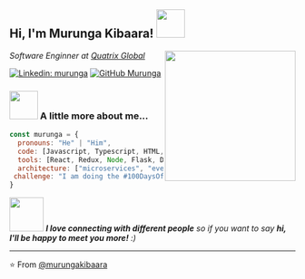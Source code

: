 <!-- ### Hi there 👋 -->

<!--
**MurungaKibaara/murungakibaara** is a ✨ _special_ ✨ repository because its `README.md` (this file) appears on your GitHub profile.

Here are some ideas to get you started:

- 🔭 I’m currently working on ...
- 🌱 I’m currently learning ...
- 👯 I’m looking to collaborate on ...
- 🤔 I’m looking for help with ...
- 💬 Ask me about ...
- 📫 How to reach me: ...
- 😄 Pronouns: ...
- ⚡ Fun fact: ...
-->

<h2> Hi, I'm Murunga Kibaara! <img src="https://media.giphy.com/media/mGcNjsfWAjY5AEZNw6/giphy.gif" width="50"></h2>
<img align='right' src="https://media.giphy.com/media/xT9IgzoKnwFNmISR8I/giphy.gif" width="230">
<p><em>Software Enginner at <a href="http://www.quatrixglobal.com">Quatrix Global</a>
<!--   <img src="https://gph.is/g/ZYx6AXO" width="30"> -->
</em></p>

[![Linkedin: murunga](https://img.shields.io/badge/-murungakibaara-blue?style=flat-square&logo=Linkedin&logoColor=white&link=https://www.linkedin.com/in/murunga/)](https://www.linkedin.com/in/murunga/)
[![GitHub Murunga](https://img.shields.io/github/followers/murungakibaara?label=follow&style=social)](https://github.com/murungakibaara)


### <img src="https://media.giphy.com/media/VgCDAzcKvsR6OM0uWg/giphy.gif" width="50"> A little more about me...  

```javascript
const murunga = {
  pronouns: "He" | "Him",
  code: [Javascript, Typescript, HTML, CSS, Dart, Python],
  tools: [React, Redux, Node, Flask, Django, Flutter, Docker],
  architecture: ["microservices", "event-driven", "design system pattern"],
 challenge: "I am doing the #100DaysOfCode challenge focused on react and typescript"
}
```

<img src="https://media.giphy.com/media/LnQjpWaON8nhr21vNW/giphy.gif" width="60"> <em><b>I love connecting with different people</b> so if you want to say <b>hi, I'll be happy to meet you more!</b> :)</em>

---

⭐️ From [@murungakibaara](https://github.com/murungakibaara)
